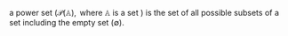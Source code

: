 a power set ($\mathcal{P} (\mathbb{A}), \text{ where }\mathbb{A} \text{ is a set }$) is the set of all possible subsets of a set including the empty set ($\emptyset$).